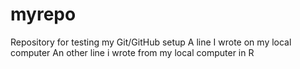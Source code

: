 # myrepo
Repository for testing my Git/GitHub setup
A line I wrote on my local computer
An other line i wrote from my local computer in R 

